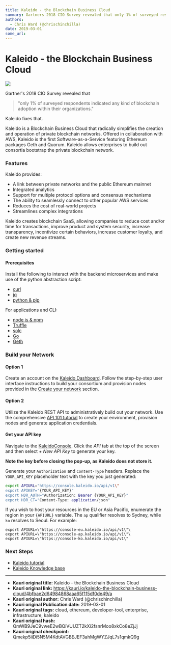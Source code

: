 ```yaml
---
title: Kaleido - the Blockchain Business Cloud
summary: Gartners 2018 CIO Survey revealed that only 1% of surveyed respondents indicated any kind of blockchain adoption within their organizations. Kaleido fixes that. Kaleido is a Blockchain Business Cloud that radically simplifies the creation and operation of private blockchain networks. Offered in collaboration with AWS, Kaleido is the first Software-as-a-Service featuring Ethereum packages Geth and Quorum. Kaleido allows enterprises to build out consortia bootstrap the private blockchain network.
authors:
  - Chris Ward (@chrischinchilla)
date: 2019-03-01
some_url: 
---
```


# Kaleido - the Blockchain Business Cloud

![](https://ipfs.infura.io/ipfs/QmUe9Avqsz9ADob9M1JNtZfnxnKyH5oaDq6EmFqg6ttQXe)


Gartner's 2018 CIO Survey revealed that

> "only 1% of surveyed respondents indicated any kind of blockchain adoption within their organizations."

Kaleido fixes that.

Kaleido is a Blockchain Business Cloud that radically simplifies the
creation and operation of private blockchain networks. Offered in
collaboration with AWS, Kaleido is the first Software-as-a-Service
featuring Ethereum packages Geth and Quorum. Kaleido allows enterprises
to build out consortia bootstrap the private blockchain network.

### Features

Kaleido provides:

- A link between private networks and the public Ethereum mainnet
- Integrated analytics
- Support for multiple protocol options and consensus mechanisms
- The ability to seamlessly connect to other popular AWS services
- Reduces the cost of real-world projects
- Streamlines complex integrations

Kaleido creates blockchain SaaS, allowing companies to reduce
cost and/or time for transactions, improve product and system security,
increase transparency, incentivize certain behaviors, increase customer
loyalty, and create new revenue streams.

### Getting started

#### Prerequisites

Install the following to interact with the backend microservices and
make use of the python abstraction script:

- [curl](https://curl.haxx.se/download.html)
- [jq](https://stedolan.github.io/jq/download)
- [python & pip](https://www.python.org/downloads/)

For applications and CLI:

- [node.js & npm](https://nodejs.org/en/)
- [Truffle](http://truffleframework.com/docs/getting_started/installation)
- [solc](http://solidity.readthedocs.io/en/v0.4.24/installing-solidity.html#npm-node-js)
- [Go](https://golang.org/dl/)
- [Geth](https://geth.ethereum.org/downloads/)

### Build your Network

#### Option 1

Create an account on the [Kaleido Dashboard](https://console.kaleido.io/splash). Follow the
step-by-step user interface instructions to build your consortium and
provision nodes provided in the [Create your network](https://docs.kaleido.io/getting-started/environment-creation/create-your-network/)
section.

#### Option 2

Utilize the Kaleido REST API to administratively build out
your network. Use the comprehensive [API 101 tutorial](https://docs.kaleido.io/developer-materials/api-101/)
to create your environment, provision nodes and generate application
credentials.

#### Get your API key

Navigate to the [KaleidoConsole](https://console.kaleido.io/settings/apikeys).
Click the _API_ tab at the top of the screen and then select _+ New API Key_ to generate your key.

**Note the key before closing the pop-up, as Kaleido does not store it.**

Generate your `Authorization` and `Content-Type`
headers. Replace the `YOUR_API_KEY` placeholder text with the key you
just generated:

```bash
export APIURL="https://console.kaleido.io/api/v1\"
export APIKEY="{YOUR_API_KEY}"
export HDR_AUTH="Authorization: Bearer {YOUR_API_KEY}"
export HDR_CT="Content-Type: application/json"
```

If you wish to host your resources in the EU or Asia Pacific, enumerate
the region in your `{APIURL}` variable. The `ap` qualifier resolves to
Sydney, while `ko` resolves to Seoul. For example:

```bashs
export APIURL=\"https://console-eu.kaleido.io/api/v1\"\
export APIURL=\"https://console-ap.kaleido.io/api/v1\"\
export APIURL=\"https://console-ko.kaleido.io/api/v1\"
```

### Next Steps

- [Kaleido tutorial](https://docs.kaleido.io/developer-materials/api-101/)
- [Kaleido Knowledge base](https://docs.kaleido.io/)



---

- **Kauri original title:** Kaleido - the Blockchain Business Cloud
- **Kauri original link:** https://kauri.io/kaleido-the-blockchain-business-cloud/4bfbae2d64984868aaa65f115df0de49/a
- **Kauri original author:** Chris Ward (@chrischinchilla)
- **Kauri original Publication date:** 2019-03-01
- **Kauri original tags:** cloud, ethereum, developer-tool, enterprise, infrastructure, kaleido
- **Kauri original hash:** QmWB9JeC9vweE2wBQiVUUZT2kXi2fsnrMoo8xkCo8eZjJj
- **Kauri original checkpoint:** Qmekp5iiDi5N5M4KdtAVGBEJEF3ahMgWYZJqL7s1qmkQ9g



